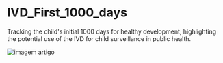 # IVD_First_1000_days
 Tracking the child's initial 1000 days for healthy development, highlighting the potential use of the IVD for child surveillance in public health.

 
![imagem artigo](https://github.com/Kedma-Montedori/IVD_First_1000_days/assets/161841410/91aee5ea-564c-4a45-ac03-b41ba5aabdc4)
